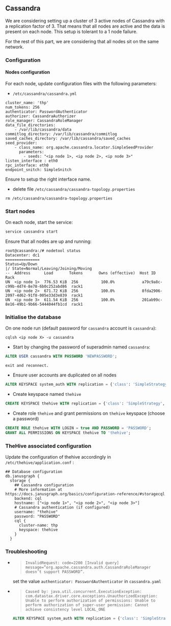 

## Cassandra

We are considering setting up a cluster of 3 active nodes of Cassandra with a replication factor of 3. That means that all nodes are active and the data is present on each node. 
This setup is tolerant to a 1 node failure.

For the rest of this part, we are considering that all nodes sit on the same network.

### Configuration 

#### Nodes configuration

For each node, update configuration files with the following parameters: 

- `/etc/cassandra/cassandra.yml` 

```
cluster_name: 'thp'
num_tokens: 256
authenticator: PasswordAuthenticator
authorizer: CassandraAuthorizer
role_manager: CassandraRoleManager
data_file_directories:
    - /var/lib/cassandra/data
commitlog_directory: /var/lib/cassandra/commitlog
saved_caches_directory: /var/lib/cassandra/saved_caches
seed_provider:
    - class_name: org.apache.cassandra.locator.SimpleSeedProvider
      parameters:
        - seeds: "<ip node 1>, <ip node 2>, <ip node 3>"
listen_interface : eth0
rpc_interface: eth0
endpoint_snitch: SimpleSnitch
```

Ensure to setup the right interface name.

- delete file `/etc/cassandra/cassandra-topology.properties` 

```
rm /etc/cassandra/cassandra-topology.properties
```

### Start nodes

On each node, start the service: 

```bash
service cassandra start
```

Ensure that all nodes are up and running: 

```
root@cassandra:/# nodetool status
Datacenter: dc1
===============
Status=Up/Down
|/ State=Normal/Leaving/Joining/Moving
--  Address      Load       Tokens       Owns (effective)  Host ID                               Rack
UN  <ip node 1>  776.53 KiB  256          100.0%            a79c9a8c-c99b-4d74-8e78-6b0c252abd86  rack1
UN  <ip node 2>  671.72 KiB  256          100.0%            8fda2906-2097-4d62-91f8-005e33d3e839  rack1
UN  <ip node 3>  611.54 KiB  256          100.0%            201ab99c-8e16-49b1-9b66-5444044fb1cd  rack1
```


### Initialise the database

On one node run (default password for `cassandra` account is `cassandra`): 

```
cqlsh <ip node X> -u cassandra
```

- Start by changing the password of superadmin named `cassandra`: 

```sql
ALTER USER cassandra WITH PASSWORD 'NEWPASSWORD';
```

    exit and reconnect.


- Ensure user accounts are duplicated on all nodes 

```sql
ALTER KEYSPACE system_auth WITH replication = {'class': 'SimpleStrategy', 'replication_factor': 3 };
```

- Create keyspace named `thehive`

```sql
CREATE KEYSPACE thehive WITH replication = {'class': 'SimpleStrategy', 'replication_factor': '3' } AND durable_writes = 'true';
```


- Create role `thehive` and grant permissions on `thehive` keyspace (choose a password) 

```sql
CREATE ROLE thehive WITH LOGIN = true AND PASSWORD = 'PASSWORD';
GRANT ALL PERMISSIONS ON KEYSPACE thehive TO 'thehive';
```

### TheHive associated configuration

Update the configuration of thehive accordingly in `/etc/thehive/application.conf` : 
```
## Database configuration
db.janusgraph {
  storage {
    ## Cassandra configuration
    # More information at https://docs.janusgraph.org/basics/configuration-reference/#storagecql
    backend: cql
    hostname: ["<ip node 1>", "<ip node 2>", "<ip node 3>"]
    # Cassandra authentication (if configured)
    username: "thehive"
    password: "PASSWORD"
    cql {
      cluster-name: thp
      keyspace: thehive
    }
  }
```

### Troubleshooting

- > `InvalidRequest: code=2200 [Invalid query] message=”org.apache.cassandra.auth.CassandraRoleManager doesn’t support PASSWORD”.`

  set the value `authenticator: PasswordAuthenticator` in `cassandra.yaml`

- > `Caused by: java.util.concurrent.ExecutionException: com.datastax.driver.core.exceptions.UnauthorizedException: Unable to perform authorization of permissions: Unable to perform authorization of super-user permission: Cannot achieve consistency level LOCAL_ONE` 

    ```sql
    ALTER KEYSPACE system_auth WITH replication = {'class': 'SimpleStrategy', 'replication_factor': 3 };
    ```



